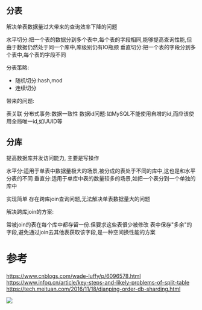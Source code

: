 


## 分表

解决单表数据量过大带来的查询效率下降的问题

水平切分:把一个表的数据分到多个表中,每个表的字段相同,能够提高查询性能,但由于数据仍然处于同一个库中,库级别仍有IO瓶颈
垂直切分:把一个表的字段分到多个表中,每个表的字段不同

分表策略:
* 随机切分:hash,mod
* 连续切分

带来的问题:

表关联
分布式事务:数据一致性
数据id问题:如MySQL不能使用自增的id,而应该使用全局唯一id,如UUID等

## 分库

提高数据库并发访问能力, 主要是写操作

水平分:适用于单表中数据量极大的场景,被分成的表处于不同的库中,这也是和水平分表的不同
垂直分:适用于单库中表的数量较多的场景,如把一个表分到一个单独的库中

实现简单
存在跨库join查询问题,无法解决单表数据量大的问题

解决跨库join的方案:

常被join的表在每个库中都存留一份.但要求这些表很少被修改
表中保存"多余"的字段,避免通过join去其他表获取该字段,是一种空间换性能的方案


# 参考

https://www.cnblogs.com/wade-luffy/p/6096578.html
https://www.infoq.cn/article/key-steps-and-likely-problems-of-split-table
https://tech.meituan.com/2016/11/18/dianping-order-db-sharding.html


[![](https://static.segmentfault.com/v-5b1df2a7/global/img/creativecommons-cc.svg)](https://creativecommons.org/licenses/by-nc-nd/4.0/)
